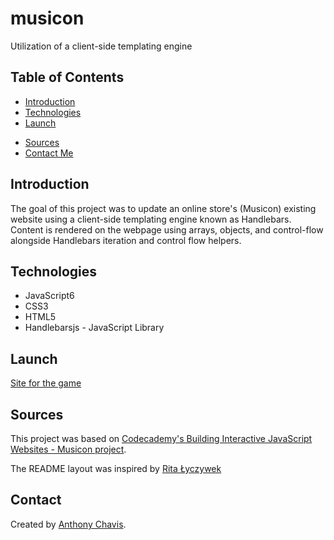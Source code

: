 # musicon

Utilization of a client-side templating engine

## Table of Contents

-   [Introduction](#introduction)
-   [Technologies](#technologies)
-   [Launch](#launch)
<!-- -   [Illustration](#Illustration) -->
-   [Sources](#sources)
-   [Contact Me](#contact)

## Introduction

The goal of this project was to update an online store's (Musicon) existing website using a client-side templating engine known as Handlebars. Content is rendered on the webpage using arrays, objects, and control-flow alongside Handlebars iteration and control flow helpers.

## Technologies

-   JavaScript6
-   CSS3
-   HTML5
-   Handlebarsjs - JavaScript Library

## Launch

[Site for the game](https://anthonychavis.github.io/musicon)

<!-- ## Illustration

![Example of mobile portrait](./images/pig-game.jpg)
![Example of mobile landscape](./images/pig-game2.png) -->

## Sources

This project was based on [Codecademy's Building Interactive JavaScript Websites - Musicon project](https://www.codecademy.com/courses/build-interactive-websites/projects/musicon).

The README layout was inspired by [Rita Łyczywek](https://bulldogjob.com/news/449-how-to-write-a-good-readme-for-your-github-project)

## Contact

Created by [Anthony Chavis](gitanthony@yahoo.com).
